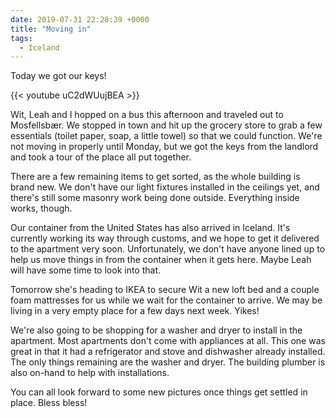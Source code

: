 ```yaml
---
date: 2019-07-31 22:28:39 +0000
title: "Moving in"
tags:
  - Iceland
---
```


Today we got our keys!

{{< youtube uC2dWUujBEA >}}

Wit, Leah and I hopped on a bus this afternoon and traveled out to
Mosfellsbær. We stopped in town and hit up the grocery store to grab a few
essentials (toilet paper, soap, a little towel) so that we could function.
We're not moving in properly until Monday, but we got the keys from the
landlord and took a tour of the place all put together.

There are a few remaining items to get sorted, as the whole building is
brand new. We don't have our light fixtures installed in the ceilings yet,
and there's still some masonry work being done outside. Everything inside
works, though.

Our container from the United States has also arrived in Iceland. It's
currently working its way through customs, and we hope to get it delivered
to the apartment very soon. Unfortunately, we don't have anyone lined up
to help us move things in from the container when it gets here. Maybe Leah
will have some time to look into that.

Tomorrow she's heading to IKEA to secure Wit a new loft bed and a couple
foam mattresses for us while we wait for the container to arrive. We may
be living in a very empty place for a few days next week. Yikes!

We're also going to be shopping for a washer and dryer to install in the
apartment. Most apartments don't come with appliances at all. This one
was great in that it had a refrigerator and stove and dishwasher already
installed. The only things remaining are the washer and dryer. The
building plumber is also on-hand to help with installations.

You can all look forward to some new pictures once things get settled in
place. Bless bless!

<!--  vim: set shiftwidth=4 tabstop=4 expandtab: -->
